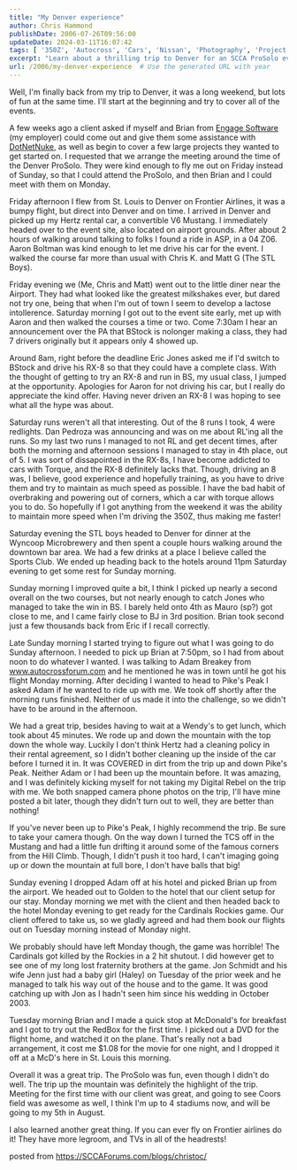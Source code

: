 ```yaml
---
title: "My Denver experience"
author: Chris Hammond
publishDate: 2006-07-26T09:56:00
updateDate: 2024-03-11T16:07:42
tags: [ '350Z', 'Autocross', 'Cars', 'Nissan', 'Photography', 'Project 350Z', 'Project350z', 'Project350zcom', 'Weblog' ]
excerpt: "Learn about a thrilling trip to Denver for an SCCA ProSolo event, experiencing fast cars, exploring Pike's Peak, and watching a disappointing Cardinals game."
url: /2006/my-denver-experience  # Use the generated URL with year
---
```

<P>Well, I'm finally back from my trip to Denver, it was a long weekend, but lots of fun at the same time. I'll start at the beginning and try to cover all of the events.</P> <P>A few weeks ago a client asked if myself and Brian from <A href="https://www.engagesoftware.net/">Engage Software</A> (my employer) could come out and give them some assistance with <A href="https://www.dotnetnuke.com/">DotNetNuke</A>, as well as begin to cover a few large projects they wanted to get started on. I requested that we arrange the meeting around the time of the Denver ProSolo. They were kind enough to fly me out on Friday instead of Sunday, so that I could attend the ProSolo, and then Brian and I could meet with them on Monday.</P> <P>Friday afternoon I flew from St. Louis to Denver on Frontier Airlines, it was a bumpy flight, but direct into Denver and on time. I arrived in Denver and picked up my Hertz rental car, a convertible V6 Mustang. I immediately headed over to the event site, also located on airport grounds. After about 2 hours of walking around talking to folks I found a ride in ASP, in a 04 Z06. Aaron Boltman was kind enough to let me drive his car for the event. I walked the course far more than usual with Chris K. and Matt G (The STL Boys).</P> <P>Friday evening we (Me, Chris and Matt) went out to the little diner near the Airport. They had what looked like the greatest milkshakes ever, but dared not try one, being that when I'm out of town I seem to develop a lactose intollerence. Saturday morning I got out to the event site early, met up with Aaron and then walked the courses a time or two. Come 7:30am I hear an announcement over the PA that BStock is nolonger making a class, they had 7 drivers originally but it appears only&nbsp;4 showed up.</P> <P>Around 8am, right before the deadline Eric Jones asked me if I'd switch to BStock and drive his RX-8 so that they could have a complete class. With the thought of getting to try an RX-8 and run in BS, my usual class, I jumped at the opportunity. Apologies for Aaron for not driving his car, but I really do appreciate the kind offer. Having never driven an RX-8 I was hoping to see what all the hype was about.</P> <P>Saturday runs weren't all that interesting. Out of the 8 runs I took, 4 were redlights. Dan Pedroza was announcing and was on me about RL'ing all the runs. So my last two runs I managed to not RL and get decent times, after both the morning and afternoon sessions I managed to stay in 4th place, out of 5. I was sort of dissapointed in the RX-8s, I have become addicted to cars with Torque, and the RX-8 definitely lacks that. Though, driving an 8 was, I believe, good experience and hopefully training, as you have to drive them and try to maintain as much speed as possible. I have the bad habit of overbraking and powering out of corners, which a car with torque allows you to do. So hopefully if I got anything from the weekend it was the ability to maintain more speed when I'm driving the 350Z, thus making me faster!</P> <P>Saturday evening the STL boys headed to Denver for dinner at the Wyncoop Microbrewery and then spent a couple hours walking around the downtown bar area. We&nbsp;had a few drinks at a place I believe called the Sports Club. We ended up heading back to the hotels around 11pm Saturday evening to get some rest for Sunday morning.</P> <P>Sunday morning I improved quite a bit, I think I picked up nearly a second overall on the two courses, but not nearly enough to catch Jones who managed to take the win in BS. I barely held onto 4th as Mauro (sp?) got close to me, and I came fairly close to BJ in 3rd position. Brian took second just a few thousands back from Eric if I recall correctly.</P> <P>Late Sunday morning I started trying to figure out what I was going to do Sunday afternoon. I needed to pick up Brian at 7:50pm, so I had from about noon to do whatever I wanted. I was talking to Adam Breakey from <A href="https://www.autocrossforum.com">www.autocrossforum.com</A> and he mentioned he was in town until he got his flight Monday morning. After deciding I wanted to head to Pike's Peak I asked Adam if he wanted to ride up with me. We took off shortly after the morning runs finished. Neither of us made it into the challenge, so we didn't have to be around in the afternoon.</P> <P>We had a great trip, besides having to wait at a Wendy's to get lunch, which took about 45 minutes. We rode up and down the mountain with the top down the whole way. Luckily I don't think Hertz had a cleaning policy in their rental agreement, so I didn't bother cleaning up the inside of the car before I turned it in. It was COVERED in dirt from the trip up and down Pike's Peak. Neither Adam or I had been up the mountain before. It was amazing, and I was definitely kicking myself for not taking my Digital Rebel on the trip with me. We both snapped camera phone photos on the trip, I'll have mine posted a bit later, though they didn't turn out to well, they are better than nothing!</P> <P>If you've never been up to Pike's Peak, I highly recommend the trip. Be sure to take your camera though. On the way down I turned the TCS off in the Mustang and had a little fun drifting it around some of the famous corners from the Hill Climb. Though, I didn't push it too hard, I can't imaging going up or down the mountain at full bore, I don't have balls that big!</P> <P>Sunday evening I dropped Adam off at his hotel and picked Brian up from the airport. We headed out to Golden to the hotel that our client setup for our stay. Monday morning we met with the client and then headed back to the hotel Monday evening to get ready for the Cardinals Rockies game. Our client offered to take us, so we gladly agreed and had them book our flights out on Tuesday morning instead of Monday night.</P> <P>We probably should have left Monday though, the game was horrible! The Cardinals got killed by the Rockies in a 2 hit shutout. I did however get to see one of my long lost fraternity brothers at the game. Jon Schmidt and his wife Jenn just had a baby girl (Haley)&nbsp;on Tuesday of the prior week and he managed to talk his way out of the house and to the game. It was good catching up with Jon as I hadn't seen him since his wedding in October 2003.</P> <P>Tuesday morning Brian and I made a quick stop at McDonald's for breakfast and I got to try out the RedBox for the first time. I picked out a DVD for the flight home, and watched it on the plane. That's really not a bad arrangement, it cost me $1.08 for the movie for one night, and&nbsp;I dropped it off at a McD's here in St. Louis this morning.</P> <P>Overall it was a great trip. The ProSolo was fun, even though I didn't do well. The trip up the mountain was definitely the highlight of the trip. Meeting for the first time with our client was great, and going to see Coors field was awesome as well, I think I'm up to 4 stadiums now, and will be going to my 5th in August. </P> <P>I also learned another great thing. If you can ever fly on Frontier airlines do it! They have more legroom, and TVs in all of the headrests!</P> posted from <a href="https://SCCAForums.com/blogs/christoc/">https://SCCAForums.com/blogs/christoc/</a>

